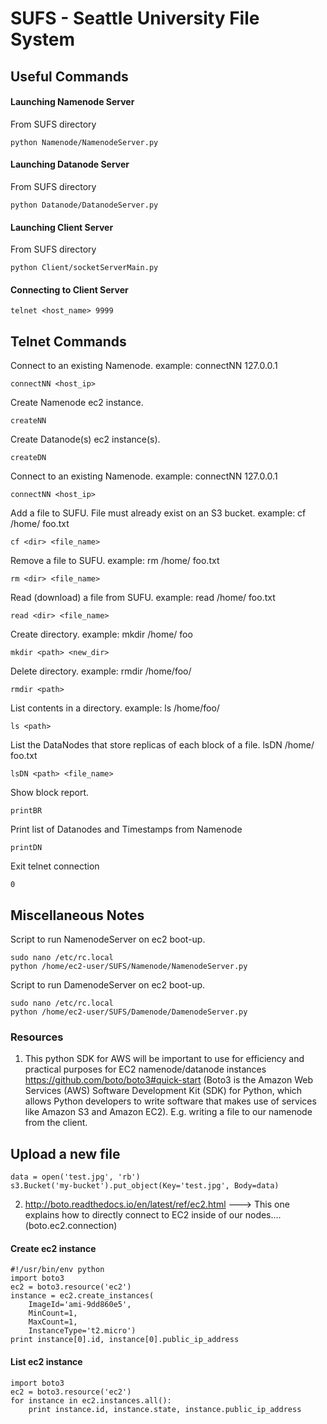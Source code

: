 # SUFS - Seattle University File System

## Useful Commands

#### Launching Namenode Server
From SUFS directory
```
python Namenode/NamenodeServer.py
```

#### Launching Datanode Server
From SUFS directory
```
python Datanode/DatanodeServer.py
```

#### Launching Client Server
From SUFS directory
```
python Client/socketServerMain.py
```

#### Connecting to Client Server
```
telnet <host_name> 9999
```

## Telnet Commands
Connect to an existing Namenode. example: connectNN 127.0.0.1
```
connectNN <host_ip>
```

Create Namenode ec2 instance.
```
createNN
```

Create Datanode(s) ec2 instance(s).
```
createDN
```

Connect to an existing Namenode. example: connectNN 127.0.0.1
```
connectNN <host_ip>
```

Add a file to SUFU. File must already exist on an S3 bucket. example: cf /home/ foo.txt
```
cf <dir> <file_name>
```

Remove a file to SUFU. example: rm /home/ foo.txt
```
rm <dir> <file_name>
```

Read (download) a file from SUFU. example: read /home/ foo.txt
```
read <dir> <file_name>
```

Create directory. example: mkdir /home/ foo
```
mkdir <path> <new_dir>
```

Delete directory. example: rmdir /home/foo/
```
rmdir <path>
```

List contents in a directory. example: ls /home/foo/
```
ls <path>
```

List the DataNodes that store replicas of each block of a file. lsDN /home/ foo.txt
```
lsDN <path> <file_name>
```

Show block report.
```
printBR 
```

Print list of Datanodes and Timestamps from Namenode
```
printDN
```

Exit telnet connection
```
0
```

## Miscellaneous Notes

Script to run NamenodeServer on ec2 boot-up.
```
sudo nano /etc/rc.local
python /home/ec2-user/SUFS/Namenode/NamenodeServer.py
```

Script to run DamenodeServer on ec2 boot-up.
```
sudo nano /etc/rc.local
python /home/ec2-user/SUFS/Damenode/DamenodeServer.py
```

### Resources
1) This python SDK for AWS will be important to use for efficiency and practical purposes for EC2 namenode/datanode instances
https://github.com/boto/boto3#quick-start  (Boto3 is the Amazon Web Services (AWS) Software Development Kit (SDK) for Python, which
 allows Python developers to write software that makes use of services like Amazon S3 and Amazon EC2). E.g. writing a file to our namenode
from the client. 


## Upload a new file
```
data = open('test.jpg', 'rb')
s3.Bucket('my-bucket').put_object(Key='test.jpg', Body=data)
```

2) http://boto.readthedocs.io/en/latest/ref/ec2.html ---> This one explains how to directly connect to EC2 inside of our nodes....
(boto.ec2.connection)

#### Create ec2 instance
```
#!/usr/bin/env python
import boto3
ec2 = boto3.resource('ec2')
instance = ec2.create_instances(
    ImageId='ami-9dd860e5',
    MinCount=1,
    MaxCount=1,
    InstanceType='t2.micro')
print instance[0].id, instance[0].public_ip_address
````

#### List ec2 instance
````
import boto3
ec2 = boto3.resource('ec2')
for instance in ec2.instances.all():
    print instance.id, instance.state, instance.public_ip_address
````
